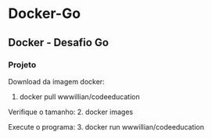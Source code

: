 # Docker-Go

## Docker - Desafio Go

### Projeto

Download da imagem docker:
1. docker pull wwwillian/codeeducation

Verifique o tamanho:
2. docker images

Execute o programa:
3. docker run wwwillian/codeeducation